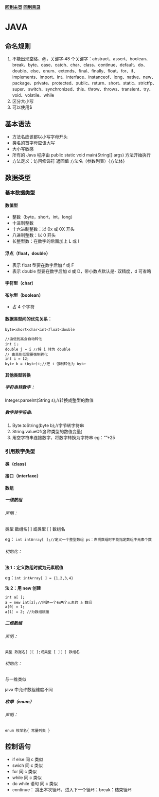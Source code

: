 [**回到主页**](http://localhost:3000)
[**回到目录**](./README.md)

# JAVA

## 命名规则

1. 不能出现空格、@，关键字:48 个关键字：abstract、assert、boolean、break、byte、case、catch、char、class、continue、default、do、double、else、enum、extends、final、finally、float、for、if、implements、import、int、interface、instanceof、long、native、new、package、private、protected、public、return、short、static、strictfp、super、switch、synchronized、this、throw、throws、transient、try、void、volatile、while
2. 区分大小写
3. 可以使用$

## 基本语法

- 方法名应该都以小写字母开头
- 类名的首字母应该大写
- 大小写敏感
- 所有的 Java 程序由 public static void main(String[] args) 方法开始执行
- 方法定义：访问修饰符 返回值 方法名（参数列表）{方法体}

## 数据类型

### 基本数据类型

#### 数值型

- 整数（byte，short，int，long）
- 十进制整数
- 十六进制整数：以 0x 或 0X 开头
- 八进制整数：以 0 开头
- 长整型数：在数字的后面加上 L 或 l

#### 浮点（float，double）

- 表示 float 型要在数字后加 f 或 F
- 表示 double 型要在数字后加 d 或 D，带小数点默认是- 双精度，d 可省略

#### 字符型（char）

#### 布尔型（boolean）

- 占 4 个字符

#### 数据类型间的优先关系：

    byte<short<char<int<float<double

```
//由低到高会自动转化
int i；
double j = i //将 i 转为 double
// 由高到低需要强制转化
int i = 12;
byte b = (byte)i;//把 i 强制转化为 byte
```

#### 其他类型转换

##### 字符串转数字：

Integer.parseInt(String s);//转换成整型的数值

##### 数字转字符串:

1. Byte.toString(byte b);//字节转字符串
2. String.valueOf(各种类型的数值变量)
3. 用空字符串连接数字，将数字转换为字符串
   eg：“”+25

### 引用数字类型

#### 类（class）

#### 接口（interfaxe）

#### 数组

##### 一维数组

###### 声明：

类型 数组名[ ] 或类型 [ ] 数组名

eg： `int intArray[ ];//定义一个整型数组 ps：声明数组时不能指定数组中元素个数`

###### 初始化：

**法 1：定义数组时就为元素赋值**

eg：`int intArray[ ] = {1,2,3,4}`

**法 2：用 new 创建**

```
int a[ ];
a = new int[2];//创建一个有两个元素的 a 数组
a[0] = 1;
a[1] = 2; //为数组赋值
```

##### 二维数组

###### 声明：

`类型 数据名[ ][ ];或类型 [ ][ ] 数组名`

###### 初始化：

与一维类似

java 中允许数组维度不同

##### 枚举（enum）

###### 声明：

`enum 枚举名{ 常量列表 }`

## 控制语句

- if else 同 c 类似
- swich 同 c 类似
- for 同 c 类似
- while 同 c 类似
- do while 语句 同 c 类似
- continue： 跳出本次循环，进入下一个循环；break：结束循环

